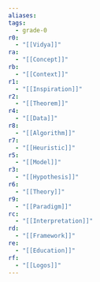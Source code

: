 ```yaml
---
aliases:
tags:
  - grade-0
r0:
  - "[[Vidya]]"
ra:
  - "[[Concept]]"
rb:
  - "[[Context]]"
r1:
  - "[[Inspiration]]"
r2:
  - "[[Theorem]]"
r4:
  - "[[Data]]"
r8:
  - "[[Algorithm]]"
r7:
  - "[[Heuristic]]"
r5:
  - "[[Model]]"
r3:
  - "[[Hypothesis]]"
r6:
  - "[[Theory]]"
r9:
  - "[[Paradigm]]"
rc:
  - "[[Interpretation]]"
rd:
  - "[[Framework]]"
re:
  - "[[Education]]"
rf:
  - "[[Logos]]"
---
```

